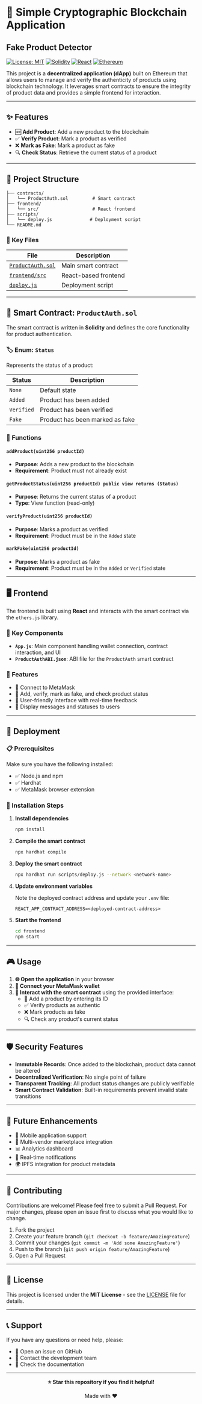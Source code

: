 # 🔐 Simple Cryptographic Blockchain Application
## Fake Product Detector

[![License: MIT](https://img.shields.io/badge/License-MIT-yellow.svg)](https://opensource.org/licenses/MIT)
[![Solidity](https://img.shields.io/badge/Solidity-%5E0.8.0-blue)](https://soliditylang.org/)
[![React](https://img.shields.io/badge/React-18.0+-61DAFB)](https://reactjs.org/)
[![Ethereum](https://img.shields.io/badge/Ethereum-Blockchain-627EEA)](https://ethereum.org/)

This project is a **decentralized application (dApp)** built on Ethereum that allows users to manage and verify the authenticity of products using blockchain technology. It leverages smart contracts to ensure the integrity of product data and provides a simple frontend for interaction.

---

## ✨ Features

- 🆕 **Add Product**: Add a new product to the blockchain
- ✅ **Verify Product**: Mark a product as verified
- ❌ **Mark as Fake**: Mark a product as fake
- 🔍 **Check Status**: Retrieve the current status of a product

---

## 📁 Project Structure

```
├── contracts/
│   └── ProductAuth.sol         # Smart contract
├── frontend/
│   └── src/                    # React frontend
├── scripts/
│   └── deploy.js              # Deployment script
└── README.md
```

### 🔑 Key Files

| File | Description |
|------|-------------|
| [`ProductAuth.sol`](contracts/ProductAuth.sol) | Main smart contract |
| [`frontend/src`](frontend/src) | React-based frontend |
| [`deploy.js`](scripts/deploy.js) | Deployment script |

---

## 📜 Smart Contract: `ProductAuth.sol`

The smart contract is written in **Solidity** and defines the core functionality for product authentication.

### 🏷️ Enum: `Status`

Represents the status of a product:

| Status | Description |
|--------|-------------|
| `None` | Default state |
| `Added` | Product has been added |
| `Verified` | Product has been verified |
| `Fake` | Product has been marked as fake |

### 🔧 Functions

#### `addProduct(uint256 productId)`
- **Purpose**: Adds a new product to the blockchain
- **Requirement**: Product must not already exist

#### `getProductStatus(uint256 productId) public view returns (Status)`
- **Purpose**: Returns the current status of a product
- **Type**: View function (read-only)

#### `verifyProduct(uint256 productId)`
- **Purpose**: Marks a product as verified
- **Requirement**: Product must be in the `Added` state

#### `markFake(uint256 productId)`
- **Purpose**: Marks a product as fake
- **Requirement**: Product must be in the `Added` or `Verified` state

---

## 🖥️ Frontend

The frontend is built using **React** and interacts with the smart contract via the `ethers.js` library.

### 🧩 Key Components

- **`App.js`**: Main component handling wallet connection, contract interaction, and UI
- **`ProductAuthABI.json`**: ABI file for the `ProductAuth` smart contract

### 🎯 Features

- 🦊 Connect to MetaMask
- 🔄 Add, verify, mark as fake, and check product status
- 📱 User-friendly interface with real-time feedback
- 💬 Display messages and statuses to users

---

## 🚀 Deployment

### 📋 Prerequisites

Make sure you have the following installed:

- ✅ Node.js and npm
- ✅ Hardhat
- ✅ MetaMask browser extension

### 📝 Installation Steps

1. **Install dependencies**
   ```bash
   npm install
   ```

2. **Compile the smart contract**
   ```bash
   npx hardhat compile
   ```

3. **Deploy the smart contract**
   ```bash
   npx hardhat run scripts/deploy.js --network <network-name>
   ```

4. **Update environment variables**
   
   Note the deployed contract address and update your `.env` file:
   ```env
   REACT_APP_CONTRACT_ADDRESS=<deployed-contract-address>
   ```

5. **Start the frontend**
   ```bash
   cd frontend
   npm start
   ```

---

## 🎮 Usage

1. **🌐 Open the application** in your browser
2. **🔗 Connect your MetaMask wallet**
3. **🎯 Interact with the smart contract** using the provided interface:
   - 📝 Add a product by entering its ID
   - ✅ Verify products as authentic
   - ❌ Mark products as fake
   - 🔍 Check any product's current status

---

## 🛡️ Security Features

- **Immutable Records**: Once added to the blockchain, product data cannot be altered
- **Decentralized Verification**: No single point of failure
- **Transparent Tracking**: All product status changes are publicly verifiable
- **Smart Contract Validation**: Built-in requirements prevent invalid state transitions

---

## 🔮 Future Enhancements

- 📱 Mobile application support
- 🏪 Multi-vendor marketplace integration
- 📊 Analytics dashboard
- 🔔 Real-time notifications
- 🌍 IPFS integration for product metadata

---

## 🤝 Contributing

Contributions are welcome! Please feel free to submit a Pull Request. For major changes, please open an issue first to discuss what you would like to change.

1. Fork the project
2. Create your feature branch (`git checkout -b feature/AmazingFeature`)
3. Commit your changes (`git commit -m 'Add some AmazingFeature'`)
4. Push to the branch (`git push origin feature/AmazingFeature`)
5. Open a Pull Request

---

## 📄 License

This project is licensed under the **MIT License** - see the [LICENSE](LICENSE) file for details.

---

## 📞 Support

If you have any questions or need help, please:

- 🐛 Open an issue on GitHub
- 📧 Contact the development team
- 📖 Check the documentation

---

<div align="center">

**⭐ Star this repository if you find it helpful!**

Made with ❤️ 

</div>
